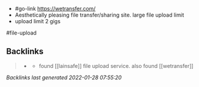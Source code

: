 - #go-link  https://wetransfer.com/
- Aesthetically pleasing file transfer/sharing site. large file upload limit
- upload limit 2 gigs

#file-upload 

## Backlinks

> - [](2020-12-31.md)
>   - found [[lainsafe]] file upload service. also found [[wetransfer]]

_Backlinks last generated 2022-01-28 07:55:20_
